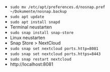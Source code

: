 - `sudo mv /etc/apt/preferences.d/nosnap.pref ~/Dokumente/nosnap.backup`
- `sudo apt update`
- `sudo apt install snapd`
- Terminal neustarten
- `sudo snap install snap-store`
- Linux neustarten
- Snap Store > NextCloud
- `sudo snap set nextcloud ports.http=8081`
- `sudo snap set nextcloud ports.https=8443`
- `sudo snap restart nextcloud`
- http://localhost:8081

